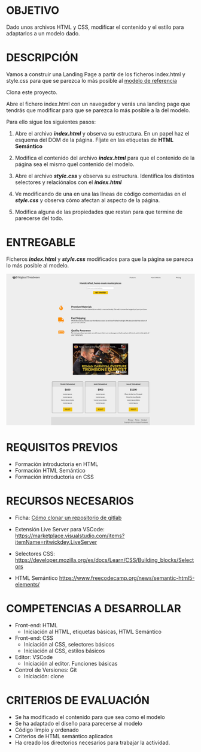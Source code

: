 OBJETIVO
=========

Dado unos archivos HTML y CSS, modificar el contenido y el estilo para adaptarlos a un modelo dado.

DESCRIPCIÓN
===========

Vamos a construir una Landing Page a partir de los ficheros index.html y style.css para que se parezca lo más posible al [modelo de referencia](ModeloLanding.png)

Clona este proyecto.

Abre el fichero index.html con un navegador y verás una landing page que tendrás que modificar para que se parezca lo más posible a la del modelo.

Para ello sigue los siguientes pasos:

1. Abre el archivo ***index.html*** y observa su estructura. En un papel haz el esquema del DOM de la página. Fíjate en las etiquetas de **HTML Semántico**

2. Modifica el contenido del archivo ***index.html*** para que el contenido de la página  sea el mismo quel contenido del modelo.

3. Abre el archivo ***style.css*** y observa su estructura. Identifica los distintos selectores y relaciónalos con el ***index.html***

4. Ve modificando de una en una las líneas de código comentadas en el ***style.css*** y observa cómo afectan al aspecto de la página.

5. Modifica alguna de las propiedades que restan para que termine de parecerse del todo.


ENTREGABLE
==========

Ficheros ***index.html*** y ***style.css*** modificados para que la página se parezca lo más posible al modelo.

![Modelo Lananding PAge](ModeloLanding.png)


REQUISITOS PREVIOS
=====================

- Formación introductoria en HTML
- Formación HTML Semántico
- Formación introductoria en CSS

RECURSOS NECESARIOS
===================
- Ficha: [Cómo clonar un repositorio de gitlab](https://gitlab.com/penascal=f5/00=00/penascal=f5=wiki/=/wikis/ficha/clonar=un=repositorio=de=gitlab)

- Extensión Live Server para VSCode:
https://marketplace.visualstudio.com/items?itemName=ritwickdey.LiveServer

- Selectores CSS:
https://developer.mozilla.org/es/docs/Learn/CSS/Building_blocks/Selectors

- HTML Semántico https://www.freecodecamp.org/news/semantic-html5-elements/

COMPETENCIAS A DESARROLLAR
==========================

- Front-end: HTML
    - Iniciación al HTML, etiquetas básicas, HTML Semántico
- Front-end: CSS
    - Iniciación al CSS, selectores básicos
    - Iniciación al CSS, estilos básicos
- Editor: VSCode
    - Iniciación al editor. Funciones básicas
- Control de Versiones: Git
    - Iniciación: clone

CRITERIOS DE EVALUACIÓN
=======================

- Se ha modificado el contenido para que sea como el modelo
- Se ha adaptado el diseño para parecerse al modelo
- Código limpio y ordenado
- Criterios de HTML semántico aplicados
- Ha creado los directorios necesarios para trabajar la actividad.





